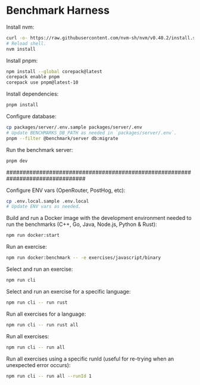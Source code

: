 # Benchmark Harness

Install nvm:

```sh
curl -o- https://raw.githubusercontent.com/nvm-sh/nvm/v0.40.2/install.sh | bash
# Reload shell.
nvm install
```

Install pnpm:

```sh
npm install --global corepack@latest
corepack enable pnpm
corepack use pnpm@latest-10
```

Install dependencies:

```sh
pnpm install
```

Configure database:

```sh
cp packages/server/.env.sample packages/server/.env
# Update BENCHMARKS_DB_PATH as needed in `packages/server/.env`.
pnpm --filter @benchmark/server db:migrate
```

Run the benchmark server:

```sh
pnpm dev
```

################################################################################

Configure ENV vars (OpenRouter, PostHog, etc):

```sh
cp .env.local.sample .env.local
# Update ENV vars as needed.
```

Build and run a Docker image with the development environment needed to run the
benchmarks (C++, Go, Java, Node.js, Python & Rust):

```sh
npm run docker:start
```

Run an exercise:

```sh
npm run docker:benchmark -- -e exercises/javascript/binary
```

Select and run an exercise:

```sh
npm run cli
```

Select and run an exercise for a specific language:

```sh
npm run cli -- run rust
```

Run all exercises for a language:

```sh
npm run cli -- run rust all
```

Run all exercises:

```sh
npm run cli -- run all
```

Run all exercises using a specific runId (useful for re-trying when an unexpected error occurs):

```sh
npm run cli -- run all --runId 1
```

